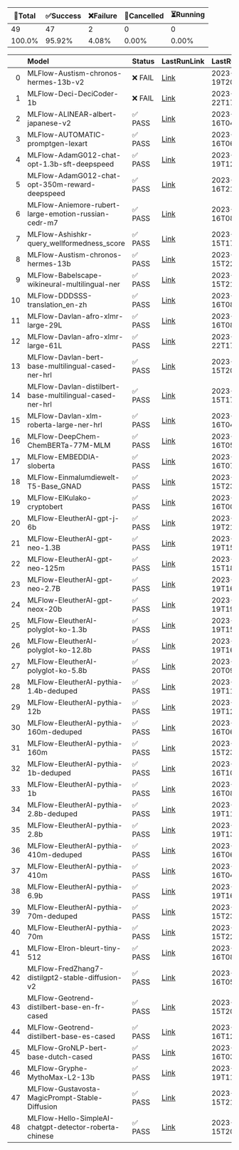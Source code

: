 🚀Total|✅Success|❌Failure|🚫Cancelled|⏳Running|
-----|-------|-------|-------|-------|
49|47|2|0|0|
100.0%|95.92%|4.08%|0.00%|0.00%|

|    | Model                                                    | Status   | LastRunLink                                                                     | LastRunTimestamp     |
|---:|:---------------------------------------------------------|:---------|:--------------------------------------------------------------------------------|:---------------------|
|  0 | MLFlow-Austism-chronos-hermes-13b-v2                     | ❌ FAIL   | [Link](https://github.com/Azure/azure-ai-model-catalog/actions/runs/6240729878) | 2023-09-19T20:42:43Z |
|  1 | MLFlow-Deci-DeciCoder-1b                                 | ❌ FAIL   | [Link](https://github.com/Azure/azure-ai-model-catalog/actions/runs/6277307976) | 2023-09-22T17:28:58Z |
|  2 | MLFlow-ALINEAR-albert-japanese-v2                        | ✅ PASS   | [Link](https://github.com/Azure/azure-ai-model-catalog/actions/runs/6205287620) | 2023-09-16T04:29:04Z |
|  3 | MLFlow-AUTOMATIC-promptgen-lexart                        | ✅ PASS   | [Link](https://github.com/Azure/azure-ai-model-catalog/actions/runs/6205835219) | 2023-09-16T06:34:38Z |
|  4 | MLFlow-AdamG012-chat-opt-1.3b-sft-deepspeed              | ✅ PASS   | [Link](https://github.com/Azure/azure-ai-model-catalog/actions/runs/6235653510) | 2023-09-19T12:36:35Z |
|  5 | MLFlow-AdamG012-chat-opt-350m-reward-deepspeed           | ✅ PASS   | [Link](https://github.com/Azure/azure-ai-model-catalog/actions/runs/6209686437) | 2023-09-16T21:24:13Z |
|  6 | MLFlow-Aniemore-rubert-large-emotion-russian-cedr-m7     | ✅ PASS   | [Link](https://github.com/Azure/azure-ai-model-catalog/actions/runs/6206249056) | 2023-09-16T08:15:34Z |
|  7 | MLFlow-Ashishkr-query_wellformedness_score               | ✅ PASS   | [Link](https://github.com/Azure/azure-ai-model-catalog/actions/runs/6201202533) | 2023-09-15T17:46:23Z |
|  8 | MLFlow-Austism-chronos-hermes-13b                        | ✅ PASS   | [Link](https://github.com/Azure/azure-ai-model-catalog/actions/runs/6203435710) | 2023-09-15T22:34:17Z |
|  9 | MLFlow-Babelscape-wikineural-multilingual-ner            | ✅ PASS   | [Link](https://github.com/Azure/azure-ai-model-catalog/actions/runs/6203181550) | 2023-09-15T21:59:50Z |
| 10 | MLFlow-DDDSSS-translation_en-zh                          | ✅ PASS   | [Link](https://github.com/Azure/azure-ai-model-catalog/actions/runs/6206308928) | 2023-09-16T08:28:06Z |
| 11 | MLFlow-Davlan-afro-xlmr-large-29L                        | ✅ PASS   | [Link](https://github.com/Azure/azure-ai-model-catalog/actions/runs/6206179237) | 2023-09-16T08:02:29Z |
| 12 | MLFlow-Davlan-afro-xlmr-large-61L                        | ✅ PASS   | [Link](https://github.com/Azure/azure-ai-model-catalog/actions/runs/6277111770) | 2023-09-22T17:07:58Z |
| 13 | MLFlow-Davlan-bert-base-multilingual-cased-ner-hrl       | ✅ PASS   | [Link](https://github.com/Azure/azure-ai-model-catalog/actions/runs/6202378852) | 2023-09-15T20:08:53Z |
| 14 | MLFlow-Davlan-distilbert-base-multilingual-cased-ner-hrl | ✅ PASS   | [Link](https://github.com/Azure/azure-ai-model-catalog/actions/runs/6201272094) | 2023-09-15T17:55:39Z |
| 15 | MLFlow-Davlan-xlm-roberta-large-ner-hrl                  | ✅ PASS   | [Link](https://github.com/Azure/azure-ai-model-catalog/actions/runs/6205377860) | 2023-09-16T04:53:14Z |
| 16 | MLFlow-DeepChem-ChemBERTa-77M-MLM                        | ✅ PASS   | [Link](https://github.com/Azure/azure-ai-model-catalog/actions/runs/6205626466) | 2023-09-16T05:50:17Z |
| 17 | MLFlow-EMBEDDIA-sloberta                                 | ✅ PASS   | [Link](https://github.com/Azure/azure-ai-model-catalog/actions/runs/6206105990) | 2023-09-16T07:41:22Z |
| 18 | MLFlow-Einmalumdiewelt-T5-Base_GNAD                      | ✅ PASS   | [Link](https://github.com/Azure/azure-ai-model-catalog/actions/runs/6203631920) | 2023-09-15T23:09:14Z |
| 19 | MLFlow-ElKulako-cryptobert                               | ✅ PASS   | [Link](https://github.com/Azure/azure-ai-model-catalog/actions/runs/6204275927) | 2023-09-16T00:58:30Z |
| 20 | MLFlow-EleutherAI-gpt-j-6b                               | ✅ PASS   | [Link](https://github.com/Azure/azure-ai-model-catalog/actions/runs/6241341758) | 2023-09-19T21:59:41Z |
| 21 | MLFlow-EleutherAI-gpt-neo-1.3B                           | ✅ PASS   | [Link](https://github.com/Azure/azure-ai-model-catalog/actions/runs/6237707264) | 2023-09-19T15:28:53Z |
| 22 | MLFlow-EleutherAI-gpt-neo-125m                           | ✅ PASS   | [Link](https://github.com/Azure/azure-ai-model-catalog/actions/runs/6201672895) | 2023-09-15T18:39:49Z |
| 23 | MLFlow-EleutherAI-gpt-neo-2.7B                           | ✅ PASS   | [Link](https://github.com/Azure/azure-ai-model-catalog/actions/runs/6238119742) | 2023-09-19T16:06:49Z |
| 24 | MLFlow-EleutherAI-gpt-neox-20b                           | ✅ PASS   | [Link](https://github.com/Azure/azure-ai-model-catalog/actions/runs/6240017706) | 2023-09-19T19:22:11Z |
| 25 | MLFlow-EleutherAI-polyglot-ko-1.3b                       | ✅ PASS   | [Link](https://github.com/Azure/azure-ai-model-catalog/actions/runs/6237713165) | 2023-09-19T15:29:26Z |
| 26 | MLFlow-EleutherAI-polyglot-ko-12.8b                      | ✅ PASS   | [Link](https://github.com/Azure/azure-ai-model-catalog/actions/runs/6238451616) | 2023-09-19T16:39:05Z |
| 27 | MLFlow-EleutherAI-polyglot-ko-5.8b                       | ✅ PASS   | [Link](https://github.com/Azure/azure-ai-model-catalog/actions/runs/6246850508) | 2023-09-20T09:46:31Z |
| 28 | MLFlow-EleutherAI-pythia-1.4b-deduped                    | ✅ PASS   | [Link](https://github.com/Azure/azure-ai-model-catalog/actions/runs/6235108166) | 2023-09-19T11:45:59Z |
| 29 | MLFlow-EleutherAI-pythia-12b                             | ✅ PASS   | [Link](https://github.com/Azure/azure-ai-model-catalog/actions/runs/6235407240) | 2023-09-19T12:15:07Z |
| 30 | MLFlow-EleutherAI-pythia-160m-deduped                    | ✅ PASS   | [Link](https://github.com/Azure/azure-ai-model-catalog/actions/runs/6205894885) | 2023-09-16T06:51:18Z |
| 31 | MLFlow-EleutherAI-pythia-160m                            | ✅ PASS   | [Link](https://github.com/Azure/azure-ai-model-catalog/actions/runs/6203828554) | 2023-09-15T23:45:12Z |
| 32 | MLFlow-EleutherAI-pythia-1b-deduped                      | ✅ PASS   | [Link](https://github.com/Azure/azure-ai-model-catalog/actions/runs/6206914341) | 2023-09-16T10:51:47Z |
| 33 | MLFlow-EleutherAI-pythia-1b                              | ✅ PASS   | [Link](https://github.com/Azure/azure-ai-model-catalog/actions/runs/6206413992) | 2023-09-16T08:55:14Z |
| 34 | MLFlow-EleutherAI-pythia-2.8b-deduped                    | ✅ PASS   | [Link](https://github.com/Azure/azure-ai-model-catalog/actions/runs/6234871776) | 2023-09-19T11:20:52Z |
| 35 | MLFlow-EleutherAI-pythia-2.8b                            | ✅ PASS   | [Link](https://github.com/Azure/azure-ai-model-catalog/actions/runs/6236010170) | 2023-09-19T13:14:26Z |
| 36 | MLFlow-EleutherAI-pythia-410m-deduped                    | ✅ PASS   | [Link](https://github.com/Azure/azure-ai-model-catalog/actions/runs/6205757726) | 2023-09-16T06:18:17Z |
| 37 | MLFlow-EleutherAI-pythia-410m                            | ✅ PASS   | [Link](https://github.com/Azure/azure-ai-model-catalog/actions/runs/6205288965) | 2023-09-16T04:29:39Z |
| 38 | MLFlow-EleutherAI-pythia-6.9b                            | ✅ PASS   | [Link](https://github.com/Azure/azure-ai-model-catalog/actions/runs/6238525110) | 2023-09-19T16:46:20Z |
| 39 | MLFlow-EleutherAI-pythia-70m-deduped                     | ✅ PASS   | [Link](https://github.com/Azure/azure-ai-model-catalog/actions/runs/6203710152) | 2023-09-15T23:21:24Z |
| 40 | MLFlow-EleutherAI-pythia-70m                             | ✅ PASS   | [Link](https://github.com/Azure/azure-ai-model-catalog/actions/runs/6203523310) | 2023-09-15T22:51:11Z |
| 41 | MLFlow-Elron-bleurt-tiny-512                             | ✅ PASS   | [Link](https://github.com/Azure/azure-ai-model-catalog/actions/runs/6206374085) | 2023-09-16T08:43:40Z |
| 42 | MLFlow-FredZhang7-distilgpt2-stable-diffusion-v2         | ✅ PASS   | [Link](https://github.com/Azure/azure-ai-model-catalog/actions/runs/6205498220) | 2023-09-16T05:18:24Z |
| 43 | MLFlow-Geotrend-distilbert-base-en-fr-cased              | ✅ PASS   | [Link](https://github.com/Azure/azure-ai-model-catalog/actions/runs/6202647482) | 2023-09-15T20:42:22Z |
| 44 | MLFlow-Geotrend-distilbert-base-es-cased                 | ✅ PASS   | [Link](https://github.com/Azure/azure-ai-model-catalog/actions/runs/6207375836) | 2023-09-16T12:35:57Z |
| 45 | MLFlow-GroNLP-bert-base-dutch-cased                      | ✅ PASS   | [Link](https://github.com/Azure/azure-ai-model-catalog/actions/runs/6205142683) | 2023-09-16T03:59:23Z |
| 46 | MLFlow-Gryphe-MythoMax-L2-13b                            | ✅ PASS   | [Link](https://github.com/Azure/azure-ai-model-catalog/actions/runs/6234747207) | 2023-09-19T11:08:37Z |
| 47 | MLFlow-Gustavosta-MagicPrompt-Stable-Diffusion           | ✅ PASS   | [Link](https://github.com/Azure/azure-ai-model-catalog/actions/runs/6203007149) | 2023-09-15T21:31:12Z |
| 48 | MLFlow-Hello-SimpleAI-chatgpt-detector-roberta-chinese   | ✅ PASS   | [Link](https://github.com/Azure/azure-ai-model-catalog/actions/runs/6202704819) | 2023-09-15T20:50:39Z |